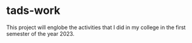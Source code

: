 # tads-work

This project will englobe the activities that I did in my college in the first semester of the year 2023.
